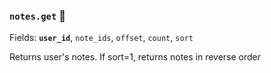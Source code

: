 ### `notes.get` 🔰

Fields: **`user_id`**, `note_ids`, `offset`, `count`, `sort`

Returns user's notes. If sort=1, returns notes in reverse order
